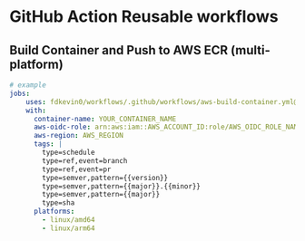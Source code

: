 # GitHub Action Reusable workflows

## Build Container and Push to AWS ECR (multi-platform)

```yaml
# example
jobs:
    uses: fdkevin0/workflows/.github/workflows/aws-build-container.yml@main
    with:
      container-name: YOUR_CONTAINER_NAME
      aws-oidc-role: arn:aws:iam::AWS_ACCOUNT_ID:role/AWS_OIDC_ROLE_NAME
      aws-region: AWS_REGION
      tags: |
        type=schedule
        type=ref,event=branch
        type=ref,event=pr
        type=semver,pattern={{version}}
        type=semver,pattern={{major}}.{{minor}}
        type=semver,pattern={{major}}
        type=sha
      platforms:
        - linux/amd64
        - linux/arm64
```